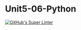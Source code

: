 # Unit5-06-Python
[![GitHub's Super Linter](https://github.com/ICS3UPROGRAMMINGALEXDM/Unit5-06-Python/workflows/GitHub's%20Super%20Linter/badge.svg)](https://github.com/ICS3UPROGRAMMINGALEXDM/Unit5-06-Python/actions)
